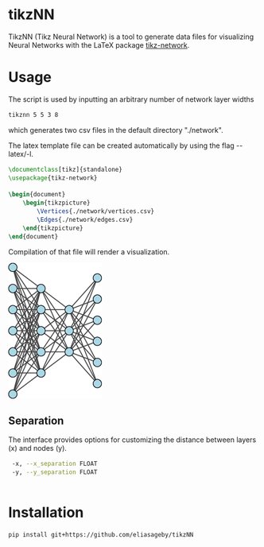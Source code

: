 # tikzNN
TikzNN (Tikz Neural Network) is a tool to generate data files for visualizing Neural Networks with the LaTeX package [tikz-network](https://ctan.org/pkg/tikz-network?lang=en).

# Usage
The script is used by inputting an arbitrary number of network layer widths
```bash
tikznn 5 5 3 8
```
which generates two csv files in the default directory "./network".

The latex template file can be created automatically by using the flag --latex/-l.
```latex
\documentclass[tikz]{standalone}
\usepackage{tikz-network}

\begin{document}
	\begin{tikzpicture}
		\Vertices{./network/vertices.csv}
		\Edges{./network/edges.csv}
	\end{tikzpicture}
\end{document}
```
Compilation of that file will render a visualization.

![Example of tikzNN](/example.png)

## Separation
The interface provides options for customizing the distance between layers (x) and nodes (y).
```bash
 -x, --x_separation FLOAT
 -y, --y_separation FLOAT
 
```
# Installation
```bash
pip install git+https://github.com/eliasageby/tikzNN
```
